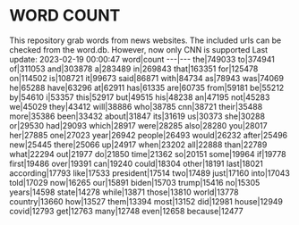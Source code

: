 # WORD COUNT
This repository grab words from news websites. The included urls can be checked from the word.db.
However, now only CNN is supported
Last update: 2023-02-19 00:00:47
word|count
---|---
the|749033
to|374941
of|311053
and|303878
a|283489
in|269843
that|163351
for|125478
on|114502
is|108721
it|99673
said|86871
with|84734
as|78943
was|74069
he|65288
have|63296
at|62911
has|61335
are|60735
from|59181
be|55212
by|54610
i|53357
this|52917
but|49515
his|48238
an|47195
not|45283
we|45029
they|43412
will|38886
who|38785
cnn|38721
their|35488
more|35386
been|33432
about|31847
its|31619
us|30373
she|30288
or|29530
had|29093
which|28917
were|28285
also|28280
you|28017
her|27885
one|27023
year|26942
people|26493
would|26232
after|25496
new|25445
there|25066
up|24917
when|23202
all|22888
than|22789
what|22294
out|21977
do|21850
time|21362
so|20151
some|19964
if|19778
first|19486
over|19391
can|19240
could|18304
other|18191
last|18021
according|17793
like|17533
president|17514
two|17489
just|17160
into|17043
told|17029
now|16265
our|15891
biden|15703
trump|15416
no|15305
years|14598
state|14278
while|13871
those|13810
world|13778
country|13660
how|13527
them|13394
most|13152
did|12981
house|12949
covid|12793
get|12763
many|12748
even|12658
because|12477
